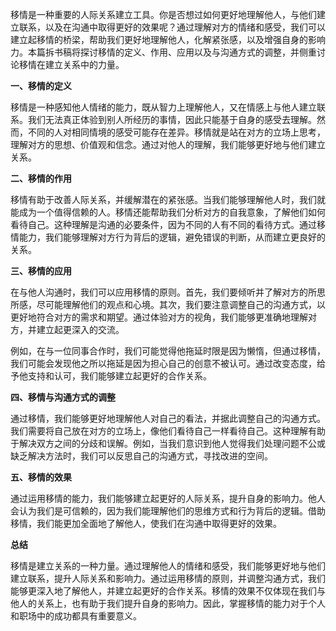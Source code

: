 移情是一种重要的人际关系建立工具。你是否想过如何更好地理解他人，与他们建立联系，以及在沟通中取得更好的效果呢？通过理解对方的情绪和感受，我们可以建立起移情的桥梁，帮助我们更好地理解他人，化解紧张感，以及增强自身的影响力。本篇拆书稿将探讨移情的定义、作用、应用以及与沟通方式的调整，并侧重讨论移情在建立关系中的力量。

**一、移情的定义** 

移情是一种感知他人情绪的能力，既从智力上理解他人，又在情感上与他人建立联系。我们无法真正体验到别人所经历的事情，因此只能基于自身的感受去理解。然而，不同的人对相同情境的感受可能存在差异。移情就是站在对方的立场上思考，理解对方的思想、价值观和信念。通过对他人的理解，我们能够更好地与他们建立关系。

**二、移情的作用** 

移情有助于改善人际关系，并缓解潜在的紧张感。当我们能够理解他人时，我们就能成为一个值得信赖的人。移情还能帮助我们分析对方的自我意象，了解他们如何看待自己。这种理解是沟通的必要条件，因为不同的人有不同的看待方式。通过移情能力，我们能够理解对方行为背后的逻辑，避免错误的判断，从而建立更良好的关系。

**三、移情的应用** 

在与他人沟通时，我们可以应用移情的原则。首先，我们要倾听并了解对方的所思所感，尽可能理解他们的观点和心境。其次，我们要注意调整自己的沟通方式，以更好地符合对方的需求和期望。通过体验对方的视角，我们能够更准确地理解对方，并建立起更深入的交流。

例如，在与一位同事合作时，我们可能觉得他拖延时限是因为懒惰，但通过移情，我们可能会发现他之所以拖延是因为担心自己的创意不被认可。通过改变态度，给予他支持和认可，我们能够建立起更好的合作关系。

**四、移情与沟通方式的调整** 

通过移情，我们能够更好地理解他人对自己的看法，并据此调整自己的沟通方式。我们需要将自己放在对方的立场上，像他们看待自己一样看待自己。这种理解有助于解决双方之间的分歧和误解。例如，当我们意识到他人觉得我们处理问题不公或缺乏解决方法时，我们可以反思自己的沟通方式，寻找改进的空间。

**五、移情的效果** 

通过运用移情的能力，我们能够建立起更好的人际关系，提升自身的影响力。他人会认为我们是可信赖的，因为我们能理解他们的思维方式和行为背后的逻辑。借助移情，我们能更加全面地了解他人，使我们在沟通中取得更好的效果。

**总结** 

移情是建立关系的一种力量。通过理解他人的情绪和感受，我们能够更好地与他们建立联系，提升人际关系和影响力。通过运用移情的原则，并调整沟通方式，我们能够更深入地了解他人，并建立起更好的合作关系。移情的效果不仅体现在我们与他人的关系上，也有助于我们提升自身的影响力。因此，掌握移情的能力对于个人和职场中的成功都具有重要意义。